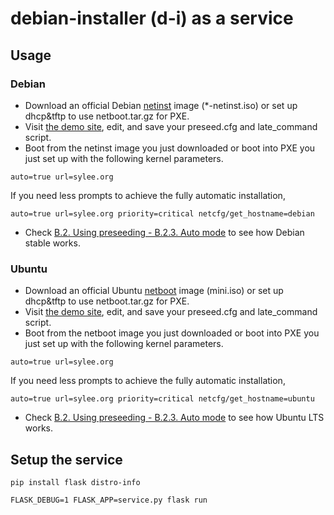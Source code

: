 # debian-installer (d-i) as a service

## Usage

### Debian

 * Download an official Debian [netinst](https://www.debian.org/devel/debian-installer/) image (\*-netinst.iso) or set up dhcp&amp;tftp to use netboot.tar.gz for PXE.
 * Visit [the demo site](https://sylee.org/d-i/), edit, and save your preseed.cfg and late\_command script.
 * Boot from the netinst image you just downloaded or boot into PXE you just set up with the following kernel parameters.

`auto=true url=sylee.org`

If you need less prompts to achieve the fully automatic installation,

`auto=true url=sylee.org priority=critical netcfg/get_hostname=debian`

  * Check [B.2. Using preseeding - B.2.3. Auto mode](https://www.debian.org/releases/buster/amd64/apbs02.en.html#preseed-auto) to see how Debian stable works.

### Ubuntu

 * Download an official Ubuntu [netboot](http://cdimage.ubuntu.com/netboot/) image (mini.iso) or set up dhcp&amp;tftp to use netboot.tar.gz for PXE.
 * Visit [the demo site](https://sylee.org/d-i/?share=00000000), edit, and save your preseed.cfg and late\_command script.
 * Boot from the netboot image you just downloaded or boot into PXE you just set up with the following kernel parameters.

`auto=true url=sylee.org`

If you need less prompts to achieve the fully automatic installation,

`auto=true url=sylee.org priority=critical netcfg/get_hostname=ubuntu`

  * Check [B.2. Using preseeding - B.2.3. Auto mode](https://help.ubuntu.com/lts/installation-guide/amd64/apbs02.html#preseed-auto) to see how Ubuntu LTS works.

## Setup the service

`pip install flask distro-info`

`FLASK_DEBUG=1 FLASK_APP=service.py flask run`

